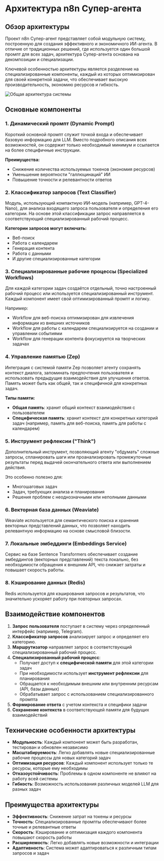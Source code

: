 # Архитектура n8n Супер-агента

## Обзор архитектуры

Проект n8n Супер-агент представляет собой модульную систему, построенную для создания эффективного и экономичного ИИ-агента. В отличие от традиционных решений, где используется один большой промпт для всех задач, архитектура Супер-агента основана на декомпозиции и специализации.

Ключевой особенностью архитектуры является разделение на специализированные компоненты, каждый из которых оптимизирован для своей конкретной задачи, что обеспечивает высокую производительность, экономию ресурсов и гибкость.

![Общая архитектура системы](../docs/images/architecture-overview.png)

## Основные компоненты

### 1. Динамический промпт (Dynamic Prompt)

Короткий основной промпт служит точкой входа и обеспечивает базовую информацию для LLM. Вместо подробного описания всех возможностей, он содержит только необходимый минимум и ссылается на более специфичные инструкции.

**Преимущества:**
- Снижение количества используемых токенов (экономия ресурсов)
- Уменьшение вероятности "галлюцинаций" ИИ
- Повышение точности и релевантности ответов

### 2. Классификатор запросов (Text Classifier)

Модуль, использующий компактную ИИ-модель (например, GPT-4-Nano), для анализа входящего запроса пользователя и определения его категории. На основе этой классификации запрос направляется в соответствующий специализированный рабочий процесс.

**Категории запросов могут включать:**
- Веб-поиск
- Работа с календарем
- Генерация контента
- Работа с данными
- И другие специализированные категории

### 3. Специализированные рабочие процессы (Specialized Workflows)

Для каждой категории задач создаётся отдельный, точно настроенный рабочий процесс или используется специализированный инструмент. Каждый компонент имеет свой оптимизированный промпт и логику.

Например:
- Workflow для веб-поиска оптимизирован для извлечения информации из внешних источников
- Workflow для работы с календарем специализируется на создании и управлении событиями
- Workflow для генерации контента фокусируется на творческих задачах

### 4. Управление памятью (Zep)

Интеграция с системой памяти Zep позволяет агенту сохранять контекст диалога, запоминать предпочтения пользователя и использовать предыдущие взаимодействия для улучшения ответов. Память может быть как общей, так и специфичной для конкретных задач.

**Типы памяти:**
- **Общая память**: хранит общий контекст взаимодействия с пользователем
- **Специфическая память**: хранит контекст для конкретных категорий задач (например, память для веб-поиска, память для работы с календарем)

### 5. Инструмент рефлексии ("Think")

Дополнительный инструмент, позволяющий агенту "обдумать" сложные запросы, спланировать шаги или проанализировать промежуточные результаты перед выдачей окончательного ответа или выполнением действия.

Это особенно полезно для:
- Многошаговых задач
- Задач, требующих анализа и планирования
- Решения проблем с неоднозначными или неполными данными

### 6. Векторная база данных (Weaviate)

Weaviate используется для семантического поиска и хранения векторных представлений данных, что позволяет находить релевантную информацию на основе смысловой близости.

### 7. Локальные эмбеддинги (Embeddings Service)

Сервис на базе Sentence Transformers обеспечивает создание эмбеддингов (векторных представлений) текста локально, без необходимости обращения к внешним API, что снижает затраты и повышает скорость работы.

### 8. Кэширование данных (Redis)

Redis используется для кэширования запросов и результатов, что значительно ускоряет работу при повторных запросах.

## Взаимодействие компонентов

1. **Запрос пользователя** поступает в систему через определенный интерфейс (например, Telegram).
2. **Классификатор запросов** анализирует запрос и определяет его категорию.
3. **Маршрутизатор** направляет запрос в соответствующий специализированный рабочий процесс.
4. **Специализированный рабочий процесс**:
   - Получает доступ к **специфической памяти** для этой категории задач
   - При необходимости использует **инструмент рефлексии** для планирования
   - Обращается к необходимым внешним или внутренним ресурсам (API, базы данных)
   - Обрабатывает запрос с использованием специализированного промпта
5. **Формирование ответа** с учетом контекста и специфики задачи
6. **Сохранение контекста** в соответствующей памяти для будущих взаимодействий

## Технические особенности архитектуры

- **Модульность**: Каждый компонент может быть разработан, тестирован и обновлен независимо
- **Масштабируемость**: Легко добавлять новые специализированные рабочие процессы для новых категорий задач
- **Оптимизация ресурсов**: Каждый компонент использует только те ресурсы, которые ему необходимы
- **Отказоустойчивость**: Проблемы в одном компоненте не влияют на работу всей системы
- **Гибкость**: Возможность использования различных моделей LLM для разных задач

## Преимущества архитектуры

- **Эффективность**: Снижение затрат на токены и ресурсы
- **Точность**: Специализированные промпты обеспечивают более точные и релевантные ответы
- **Скорость**: Кэширование и оптимизация каждого компонента повышают скорость работы
- **Расширяемость**: Легко добавлять новые возможности и интеграции
- **Адаптивность**: Система может адаптироваться к различным типам запросов и задач
